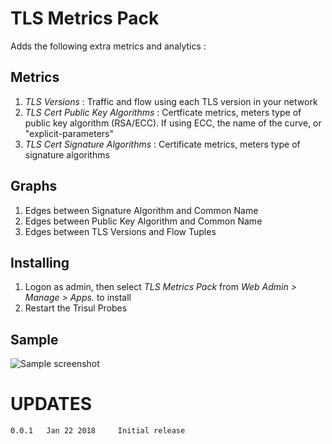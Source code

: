# TLS Metrics Pack

Adds the following extra metrics and analytics :

## Metrics 

1. _TLS Versions_ : Traffic and flow using each TLS version in your network
2. _TLS Cert Public Key Algorithms_ : Certficate metrics,  meters type of public key algorithm (RSA/ECC). If using ECC, the name of the curve, or "explicit-parameters"
3. _TLS Cert Signature Algorithms_ : Certificate metrics, meters type of signature algorithms


## Graphs

1. Edges between Signature Algorithm and Common Name
2. Edges between Public Key Algorithm and Common Name
3. Edges between TLS Versions and Flow Tuples 

## Installing 

1. Logon as admin, then select _TLS Metrics Pack_  from  _Web Admin > Manage > Apps._ to install
2. Restart the Trisul Probes 

## Sample

![Sample screenshot](appinstall.png) 


UPDATES
=======

````
0.0.1   Jan 22 2018     Initial release 
````


